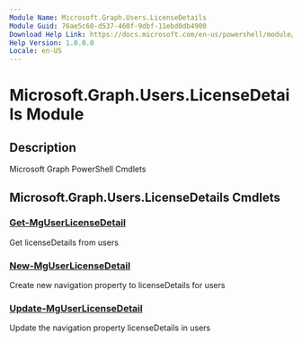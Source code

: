 ```yaml
---
Module Name: Microsoft.Graph.Users.LicenseDetails
Module Guid: 76ae5c60-d537-460f-9dbf-11ebd0db4900
Download Help Link: https://docs.microsoft.com/en-us/powershell/module/microsoft.graph.users.licensedetails
Help Version: 1.0.0.0
Locale: en-US
---
```


# Microsoft.Graph.Users.LicenseDetails Module
## Description
Microsoft Graph PowerShell Cmdlets

## Microsoft.Graph.Users.LicenseDetails Cmdlets
### [Get-MgUserLicenseDetail](Get-MgUserLicenseDetail.md)
Get licenseDetails from users

### [New-MgUserLicenseDetail](New-MgUserLicenseDetail.md)
Create new navigation property to licenseDetails for users

### [Update-MgUserLicenseDetail](Update-MgUserLicenseDetail.md)
Update the navigation property licenseDetails in users

